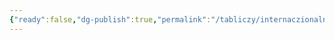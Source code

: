 ```yaml
---
{"ready":false,"dg-publish":true,"permalink":"/tabliczy/internaczionalnaya-gotika/poklonenie/","dgPassFrontmatter":true}
---
```



